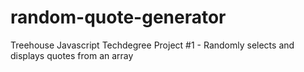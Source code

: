 # random-quote-generator
Treehouse Javascript Techdegree Project #1 - Randomly selects and displays quotes from an array
